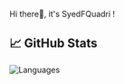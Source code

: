 Hi there👋, it's SyedFQuadri !

## &#x1f4c8; GitHub Stats

![Languages](https://github-readme-stats.vercel.app/api/top-langs/?username=syedfquadri&langs_count=8&#gh-dark-mode-only)
